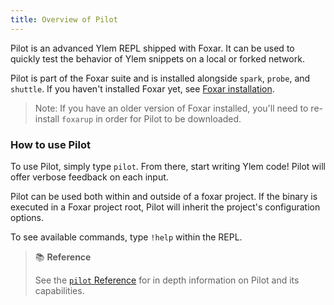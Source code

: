 ```yaml
---
title: Overview of Pilot
---
```


Pilot is an advanced Ylem REPL shipped with Foxar. It can be used to quickly test the behavior of Ylem snippets
on a local or forked network.

Pilot is part of the Foxar suite and is installed alongside `spark`, `probe`, and `shuttle`. If you haven't installed Foxar
yet, see [Foxar installation](../getting-started/installation.md).

> Note: If you have an older version of Foxar installed, you'll need to re-install `foxarup` in order for Pilot to be downloaded.

### How to use Pilot

To use Pilot, simply type `pilot`. From there, start writing Ylem code! Pilot will offer verbose feedback on each input.

Pilot can be used both within and outside of a foxar project. If the binary is executed in a Foxar project root, Pilot will
inherit the project's configuration options.

To see available commands, type `!help` within the REPL.

> 📚 **Reference**
>
> See the [`pilot` Reference](../reference/pilot/pilot-reference) for in depth information on Pilot and its capabilities.
